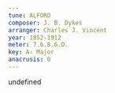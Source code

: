 ```yaml
---
tune: ALFORD
composer: J. B. Dykes
arranger: Charles J. Vincent
year: 1852-1912
meter: 7.6.8.6.D.
key: A♭ Major
anacrusis: 0
---
```

undefined